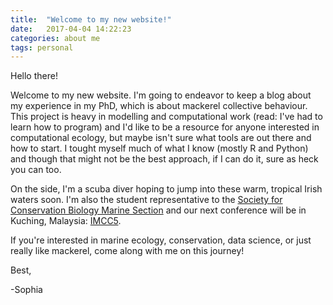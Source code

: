 ```yaml
---
title:  "Welcome to my new website!"
date:   2017-04-04 14:22:23
categories: about me
tags: personal
---
```

Hello there! 

Welcome to my new website. I'm going to endeavor to keep a blog about my experience in my PhD, which is about mackerel collective behaviour. This project is heavy in modelling and computational work (read: I've had to learn how to program) and I'd like to be a resource for anyone interested in computational ecology, but maybe isn't sure what tools are out there and how to start. I tought myself much of what I know (mostly R and Python) and though that might not be the best approach, if I can do it, sure as heck you can too.

On the side, I'm a scuba diver hoping to jump into these warm, tropical Irish waters soon. I'm also the student representative to the [Society for Conservation Biology Marine Section][SCBM] and our next conference will be in Kuching, Malaysia: [IMCC5][IMCC5].

If you're interested in marine ecology, conservation, data science, or just really like mackerel, come along with me on this journey!

Best,

-Sophia

[SCBM]: https://conbio.org/groups/sections/marine
[IMCC5]: http://conbio.org/mini-sites/imcc5/
